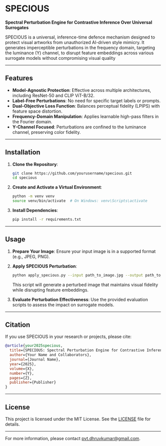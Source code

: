 # SPECIOUS

**Spectral Perturbation Engine for Contrastive Inference Over Universal Surrogates**

SPECIOUS is a universal, inference-time defence mechanism designed to protect visual artworks from unauthorized AI-driven style mimicry. It generates imperceptible perturbations in the frequency domain, targeting the luminance (Y) channel, to disrupt feature embeddings across various surrogate models without compromising visual quality

---

## Features

* **Model-Agnostic Protection**: Effective across multiple architectures, including ResNet-50 and CLIP ViT-B/32.
* **Label-Free Perturbations**: No need for specific target labels or prompts.
* **Dual-Objective Loss Function**: Balances perceptual fidelity (LPIPS) with feature space distortion.
* **Frequency-Domain Manipulation**: Applies learnable high-pass filters in the Fourier domain.
* **Y-Channel Focused**: Perturbations are confined to the luminance channel, preserving color fidelity.

---

## Installation

1. **Clone the Repository**:

   ```bash
   git clone https://github.com/yourusername/specious.git
   cd specious
   ```

2. **Create and Activate a Virtual Environment**:

   ```bash
   python -m venv venv
   source venv/bin/activate  # On Windows: venv\Scripts\activate
   ```

3. **Install Dependencies**:

   ```bash
   pip install -r requirements.txt
   ```

---

## Usage

1. **Prepare Your Image**:
   Ensure your input image is in a supported format (e.g., JPEG, PNG).

2. **Apply SPECIOUS Perturbation**:

   ```bash
   python apply_specious.py --input path_to_image.jpg --output path_to_output.jpg
   ```

   This script will generate a perturbed image that maintains visual fidelity while disrupting feature embeddings.

3. **Evaluate Perturbation Effectiveness**:
   Use the provided evaluation scripts to assess the impact on surrogate models.

---

## Citation

If you use SPECIOUS in your research or projects, please cite:

```bibtex
@article{your2025specious,
  title={SPECIOUS: Spectral Perturbation Engine for Contrastive Inference Over Universal Surrogates},
  author={Your Name and Collaborators},
  journal={Journal Name},
  year={2025},
  volume={X},
  number={Y},
  pages={Z},
  publisher={Publisher}
}
```



---

## License

This project is licensed under the MIT License. See the [LICENSE](LICENSE) file for details.

---

For more information, please contact [pvt.dhruvkumar@gmail.com](mailto:pvt.dhruvkumar@gmail.com).

